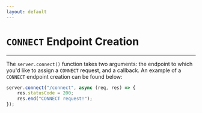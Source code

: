 ```yaml
---
layout: default
---
```

# `CONNECT` Endpoint Creation

---
The `server.connect()` function takes two arguments: the endpoint to which you'd like to assign a `CONNECT` request, and a callback. An example of a `CONNECT` endpoint creation can be found below:<br>
```js
server.connect("/connect", async (req, res) => {
    res.statusCode = 200;
    res.end("CONNECT request!");
});
```